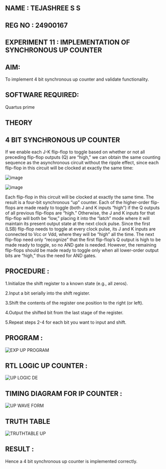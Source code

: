 ## NAME : TEJASHREE S S
## REG NO : 24900167
## EXPERIMENT 11 :  IMPLEMENTATION OF SYNCHRONOUS UP COUNTER

## AIM:

To implement 4 bit synchronous up counter and validate functionality.

## SOFTWARE REQUIRED:

Quartus prime

## THEORY

## 4 BIT SYNCHRONOUS UP COUNTER

If we enable each J-K flip-flop to toggle based on whether or not all preceding flip-flop outputs (Q) are “high,” we can obtain the same counting sequence as the asynchronous circuit without the ripple effect, since each flip-flop in this circuit will be clocked at exactly the same time:

![image](https://github.com/naavaneetha/SYNCHRONOUS-UP-COUNTER/assets/154305477/d5db3fa0-e413-404c-b80e-b2f39d82e7e8)


![image](https://github.com/naavaneetha/SYNCHRONOUS-UP-COUNTER/assets/154305477/52cb61eb-d04b-442d-810c-31185a68410b)

Each flip-flop in this circuit will be clocked at exactly the same time.
The result is a four-bit synchronous “up” counter. Each of the higher-order flip-flops are made ready to toggle (both J and K inputs “high”) if the Q outputs of all previous flip-flops are “high.”
Otherwise, the J and K inputs for that flip-flop will both be “low,” placing it into the “latch” mode where it will maintain its present output state at the next clock pulse.
Since the first (LSB) flip-flop needs to toggle at every clock pulse, its J and K inputs are connected to Vcc or Vdd, where they will be “high” all the time.
The next flip-flop need only “recognize” that the first flip-flop’s Q output is high to be made ready to toggle, so no AND gate is needed.
However, the remaining flip-flops should be made ready to toggle only when all lower-order output bits are “high,” thus the need for AND gates.

## PROCEDURE :
 1.Initialize the shift register to a known state (e.g., all zeros).
 
 2.Input a bit serially into the shift register.
 
 3.Shift the contents of the register one position to the right (or left).
 
 4.Output the shifted bit from the last stage of the register.
 
 5.Repeat steps 2-4 for each bit you want to input and shift.
 


## PROGRAM :
![EXP UP PROGRAM](https://github.com/user-attachments/assets/9cfd4a57-816c-40a7-a1ff-ee00c6d940ea)


## RTL LOGIC UP COUNTER :
![UP LOGIC DE](https://github.com/user-attachments/assets/1a17d74b-1ce6-471d-b962-e950d5c8ff4e)


## TIMING DIAGRAM FOR IP COUNTER :
![UP WAVE FORM](https://github.com/user-attachments/assets/d17a043b-aabe-44fc-8a65-a08cba89f986)

## TRUTH TABLE
![TRUTHTABLE UP](https://github.com/user-attachments/assets/db284906-f159-43a8-8dc0-c85b1a234658)

## RESULT :
 Hence a 4 bit synchronous up counter is implemented correctly.
